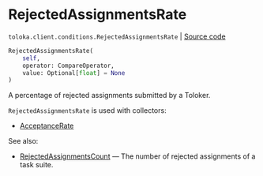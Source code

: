 # RejectedAssignmentsRate
`toloka.client.conditions.RejectedAssignmentsRate` | [Source code](https://github.com/Toloka/toloka-kit/blob/v1.1.1/src/client/conditions.py#L284)

```python
RejectedAssignmentsRate(
    self,
    operator: CompareOperator,
    value: Optional[float] = None
)
```

A percentage of rejected assignments submitted by a Toloker.


`RejectedAssignmentsRate` is used with collectors:
- [AcceptanceRate](toloka.client.collectors.AcceptanceRate.md)

See also:
- [RejectedAssignmentsCount](toloka.client.conditions.RejectedAssignmentsCount.md) — The number of rejected assignments of a task suite.

